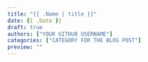 ```yaml
---
title: "{{ .Name | title }}"
date: {{ .Date }}
draft: true
authors: ["YOUR GITHUB USERNAME"]
categories: ["CATEGORY FOR THE BLOG POST"]
preview: ""
---
```

